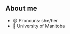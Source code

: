 ## About me


<!---**f-osss/f-osss** is a ✨ _special_ ✨ repository because its `README.md` (this file) appears on your GitHub profile.

Here are some ideas to get you started:
 🌱 I’m currently learning web development-->
- 😄 Pronouns: she/her
- 🏫 University of Manitoba
<!--- 👯 I’m looking to collaborate on ...
- 🤔 I’m looking for help with ...
- 💬 Ask me about ...
- 📫 How to reach me: ...
- ⚡ Fun fact: ...
-->


<!--![github contribution grid snake animation](https://raw.githubusercontent.com/onyelechie/onyelechie/output/github-contribution-grid-snake-dark.svg#gh-dark-mode-only)
![github contribution grid snake animation](https://raw.githubusercontent.com/onyelechie/onyelechie/output/github-contribution-grid-snake.svg#gh-light-mode-only)
